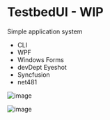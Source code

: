 # TestbedUI - WIP

Simple application system
- CLI
- WPF
- Windows Forms
- devDept Eyeshot
- Syncfusion
- net481

![image](https://github.com/stephensmitchell/TestbedUI/assets/5302428/a716ea77-4ef5-42f1-96bf-c4ab6e88597d)


![image](https://github.com/stephensmitchell/TestbedUI/assets/5302428/46abeb2d-b2f5-448a-8b8e-cb012b03a55f)
